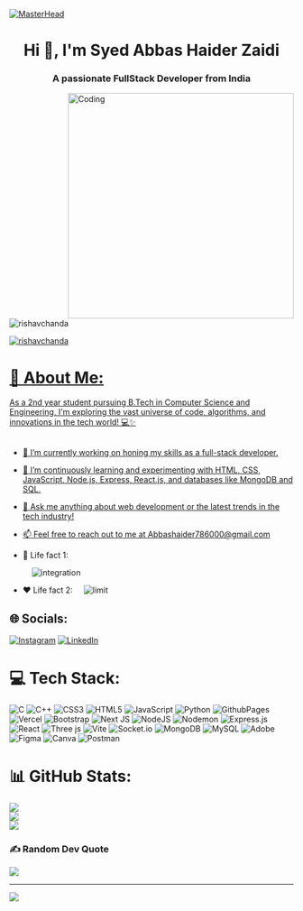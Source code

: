[![MasterHead](https://raw.githubusercontent.com/PolarBearGG/PolarBearGG/master/web-developer.gif)](https://raw.githubusercontent.com/PolarBearGG/PolarBearGG/master/web-developer.gif)
<h1 align="center">Hi 👋, I'm Syed Abbas Haider Zaidi</h1>
<h3 align="center">A passionate FullStack Developer from India</h3>
<img align="right" alt="Coding" width="400" src="https://cdn.dribbble.com/users/1162077/screenshots/3848914/programmer.gif">



<p align="left"> <img src="https://komarev.com/ghpvc/?username=HAIDER072&label=Profile%20views&color=0e75b6&style=flat" alt="rishavchanda" /> </p>


<p align="left"> <a href="https://twitter.com/ABBAS_HAIDER786" target="blank"><img src="https://img.shields.io/twitter/follow/Haider?logo=twitter&style=for-the-badge" alt="rishavchanda"  </p>


# 💫 About Me:
As a 2nd year student pursuing B.Tech in Computer Science and Engineering, I'm exploring the vast universe of code, algorithms, and innovations in the tech world! 💻✨<br><br><be>
- 🔭 I’m currently working on honing my skills as a full-stack developer.<be>
- 🌱 I’m continuously learning and experimenting with HTML, CSS, JavaScript, Node.js, Express, React.js, and databases like MongoDB and SQL.<be>
- 💬 Ask me anything about web development or the latest trends in the tech industry!<be>
- 📫 Feel free to reach out to me at  Abbashaider786000@gmail.com<br>   
- 🥀 Life fact 1: 


    &nbsp; &nbsp;      ![integration](https://latex.codecogs.com/svg.latex?\dpi{400}Life%20=%20\int_{birth}^{death}%20\frac{happiness}{time}%20%20d(time))

- ❤️ Life fact 2:   &nbsp; &nbsp;   ![limit](https://latex.codecogs.com/svg.latex?\lim_{x%20\to%20true\%20love}%20Life(x)%20=%20\prod(Joy,Peace))

## 🌐 Socials:
[![Instagram](https://img.shields.io/badge/Instagram-%23E4405F.svg?logo=Instagram&logoColor=white)](https://instagram.com/abbas.haider786) [![LinkedIn](https://img.shields.io/badge/LinkedIn-%230077B5.svg?logo=linkedin&logoColor=white)](https://linkedin.com/in/abbas-haider07) 

# 💻 Tech Stack:
![C](https://img.shields.io/badge/c-%2300599C.svg?style=flat&logo=c&logoColor=white) ![C++](https://img.shields.io/badge/c++-%2300599C.svg?style=flat&logo=c%2B%2B&logoColor=white) ![CSS3](https://img.shields.io/badge/css3-%231572B6.svg?style=flat&logo=css3&logoColor=white) ![HTML5](https://img.shields.io/badge/html5-%23E34F26.svg?style=flat&logo=html5&logoColor=white) ![JavaScript](https://img.shields.io/badge/javascript-%23323330.svg?style=flat&logo=javascript&logoColor=%23F7DF1E) ![Python](https://img.shields.io/badge/python-3670A0?style=flat&logo=python&logoColor=ffdd54) ![GithubPages](https://img.shields.io/badge/github%20pages-121013?style=flat&logo=github&logoColor=white) ![Vercel](https://img.shields.io/badge/vercel-%23000000.svg?style=flat&logo=vercel&logoColor=white) ![Bootstrap](https://img.shields.io/badge/bootstrap-%238511FA.svg?style=flat&logo=bootstrap&logoColor=white) ![Next JS](https://img.shields.io/badge/Next-black?style=flat&logo=next.js&logoColor=white) ![NodeJS](https://img.shields.io/badge/node.js-6DA55F?style=flat&logo=node.js&logoColor=white) ![Nodemon](https://img.shields.io/badge/NODEMON-%23323330.svg?style=flat&logo=nodemon&logoColor=%BBDEAD) ![Express.js](https://img.shields.io/badge/express.js-%23404d59.svg?style=flat&logo=express&logoColor=%2361DAFB) ![React](https://img.shields.io/badge/react-%2320232a.svg?style=flat&logo=react&logoColor=%2361DAFB) ![Three js](https://img.shields.io/badge/threejs-black?style=flat&logo=three.js&logoColor=white) ![Vite](https://img.shields.io/badge/vite-%23646CFF.svg?style=flat&logo=vite&logoColor=white) ![Socket.io](https://img.shields.io/badge/Socket.io-black?style=flat&logo=socket.io&badgeColor=010101) ![MongoDB](https://img.shields.io/badge/MongoDB-%234ea94b.svg?style=flat&logo=mongodb&logoColor=white) ![MySQL](https://img.shields.io/badge/mysql-%2300000f.svg?style=flat&logo=mysql&logoColor=white) ![Adobe](https://img.shields.io/badge/adobe-%23FF0000.svg?style=flat&logo=adobe&logoColor=white) ![Figma](https://img.shields.io/badge/figma-%23F24E1E.svg?style=flat&logo=figma&logoColor=white) ![Canva](https://img.shields.io/badge/Canva-%2300C4CC.svg?style=flat&logo=Canva&logoColor=white) ![Postman](https://img.shields.io/badge/Postman-FF6C37?style=flat&logo=postman&logoColor=white)
# 📊 GitHub Stats:
![](https://github-readme-stats.vercel.app/api?username=HAIDER072&theme=dark&hide_border=false&include_all_commits=false&count_private=false)<br/>
![](https://github-readme-streak-stats.herokuapp.com/?user=HAIDER072&theme=dark&hide_border=false)<br/>
![](https://github-readme-stats.vercel.app/api/top-langs/?username=HAIDER072&theme=dark&hide_border=false&include_all_commits=false&count_private=false&layout=compact)

### ✍️ Random Dev Quote
![](https://quotes-github-readme.vercel.app/api?type=horizontal&theme=radical)

---
[![](https://visitcount.itsvg.in/api?id=HAIDER072&icon=0&color=9)](https://visitcount.itsvg.in)

<!-- Proudly created with GPRM ( https://gprm.itsvg.in ) -->

